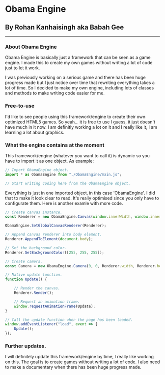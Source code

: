 # Obama Engine
## By Rohan Kanhaisingh aka Babah Gee

- - -

### About Obama Engine

Obama Engine is basically just a framework that can be seen as a game engine. I made this to create my own games without writing a lot of code just
to let it work. 

I was previously working on a serious game and there has been huge progress made but I just notice over time that rewriting everything takes a lot of time.
So I decided to make my own engine, including lots of classes and methods to make writing code easier for me. 

### Free-to-use
I'd like to see people using this framework/engine to create their own optimized HTML5 games. So yeah... it is free to use I guess, it just doesn't have much in it now.
I am definitly working a lot on it and I really like it, I am learning a lot about graphics.

### What the engine contains at the moment
This framework/engine (whatever you want to call it) is dynamic so you have to import it as one object. As example:

```javascript
// Import ObamaEngine object.
import * as ObamaEngine from "./ObamaEngine/main.js";

// Start writing coding here from the ObamaEngine object.
```

Everything is just in one imported object, in this case 'ObamaEngine'. I did that to make it look clear to read. It's really optimised since you only have to
configurate them. Here is another examle with more code.

```javascript
// Create canvas instance.
const Renderer = new ObamaEngine.Canvas(window.innerWidth, window.innerHeight, RendererOptions);

ObamaEngine.SetGlobalCanvasRenderer(Renderer);

// Append canvas renderer into body element.
Renderer.AppendToElement(document.body);

// Set the background color.
Renderer.SetBackgroundColor([255, 255, 255]);

// Create camera.
const Camera = new ObamaEngine.Camera(0, 0, Renderer.width, Renderer.height).ApplyTo(Renderer);

// Native update function.
function Update() {

    // Render the canvas.
    Renderer.Render();

    // Request an animation frame.
    window.requestAnimationFrame(Update);
}

// Call the update function when the page has been loaded.
window.addEventListener("load", event => {
    Update();
});
```

### Further updates.
I will definitely update this framework/engine by time, I really like working on this. The goal is to create games without writing a lot of code. 
I also need to make a documentary when there has been huge progress made.
